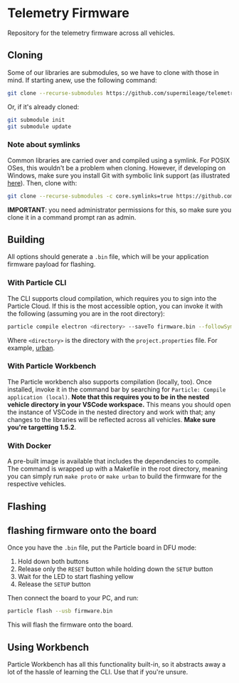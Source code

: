 # Telemetry Firmware

Repository for the telemetry firmware across all vehicles.

## Cloning

Some of our libraries are submodules, so we have to clone with those in mind. If starting anew, use the following command:

```sh
git clone --recurse-submodules https://github.com/supermileage/telemetry-firmware.git
```

Or, if it's already cloned:

```sh
git submodule init
git submodule update
```

### Note about symlinks

Common libraries are carried over and compiled using a symlink. For POSIX OSes, this wouldn't be a problem when cloning. However, if developing on Windows, make sure you install Git with symbolic link support (as illustrated [here](https://stackoverflow.com/a/42137273)). Then, clone with:

```sh
git clone --recurse-submodules -c core.symlinks=true https://github.com/supermileage/telemetry-firmware.git
```

**IMPORTANT**: you need administrator permissions for this, so make sure you clone it in a command prompt ran as admin.

## Building

All options should generate a `.bin` file, which will be your application firmware payload for flashing.

### With Particle CLI

The CLI supports cloud compilation, which requires you to sign into the Particle Cloud. If this is the most accessible option, you can invoke it with the following (assuming you are in the root directory):

```sh
particle compile electron <directory> --saveTo firmware.bin --followSymlinks
```

Where `<directory>` is the directory with the `project.properties` file. For example, [urban](urban/).

### With Particle Workbench

The Particle workbench also supports compilation (locally, too). Once installed, invoke it in the command bar by searching for `Particle: Compile application (local)`. **Note that this requires you to be in the nested vehicle directory in your VSCode workspace.** This means you should open the instance of VSCode in the nested directory and work with that; any changes to the libraries will be reflected across all vehicles. **Make sure you're targetting 1.5.2**.

### With Docker

A pre-built image is available that includes the dependencies to compile. The command is wrapped up with a Makefile in the root directory, meaning you can simply run `make proto` or `make urban` to build the firmware for the respective vehicles.

## Flashing

## flashing firmware onto the board

Once you have the `.bin` file, put the Particle board in DFU mode:

1. Hold down both buttons
2. Release only the `RESET` button while holding down the `SETUP` button
3. Wait for the LED to start flashing yellow
4. Release the `SETUP` button

Then connect the board to your PC, and run:

```sh
particle flash --usb firmware.bin
```

This will flash the firmware onto the board.

## Using Workbench

Particle Workbench has all this functionality built-in, so it abstracts away a lot of the hassle of learning the CLI. Use that if you're unsure.

